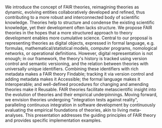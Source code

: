 We introduce the concept of FAIR theories, reimagining theories as dynamic, evolving entities collaboratively developed and refined, thus contributing to a more robust and interconnected body of scientific knowledge.
Theories help to structure and condense the existing scientific knowledge, yet their development often lacks structure.
We propose FAIR theories in the hopes that a more structured approach to theory development enables more cumulative science.
Central to our proposal is representing theories as digital objects, expressed in formal language, e.g. formulas, mathematical/statistical models, computer programs, nomological networks, or operational definitions. 
However, digital representation is not enough; in our framework, the theory's history is tracked using version control and semantic versioning, and the relation between theories with universally unique identifiers.
Combining these identifiers with rich metadata makes a FAIR theory Findable; tracking it via version control and adding metadata makes it Accessible; the formal language makes it Interoperable; and well-defined procedures for changing and amending theories make it Reusable.
FAIR theories facilitate metascientific insight into the evolution of theories and their empirical underpinnings.
Moving forward, we envision theories undergoing "integration tests against reality", paralleling continuous integration in software development by continuously evaluating the empirical foundations of theories, akin to living meta-analyses. 
This presentation addresses the guiding principles of FAIR theory and provides specific implementation examples.
